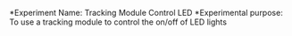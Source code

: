*Experiment Name: Tracking Module Control LED
*Experimental purpose: To use a tracking module to control the on/off of LED lights